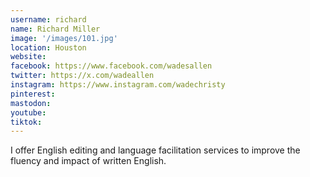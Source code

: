```yaml
---
username: richard
name: Richard Miller
image: '/images/101.jpg'
location: Houston
website:
facebook: https://www.facebook.com/wadesallen
twitter: https://x.com/wadeallen
instagram: https://www.instagram.com/wadechristy
pinterest:
mastodon:
youtube:
tiktok:
---
```

I offer English editing and language facilitation services to improve the fluency and impact of written English.